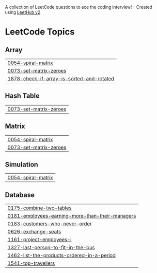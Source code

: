 A collection of LeetCode questions to ace the coding interview! - Created using [LeetHub v2](https://github.com/arunbhardwaj/LeetHub-2.0)
<!---LeetCode Topics Start-->
# LeetCode Topics
## Array
|  |
| ------- |
| [0054-spiral-matrix](https://github.com/Sunkara-Srinivas/leetcode/tree/master/0054-spiral-matrix) |
| [0073-set-matrix-zeroes](https://github.com/Sunkara-Srinivas/leetcode/tree/master/0073-set-matrix-zeroes) |
| [1878-check-if-array-is-sorted-and-rotated](https://github.com/Sunkara-Srinivas/leetcode/tree/master/1878-check-if-array-is-sorted-and-rotated) |
## Hash Table
|  |
| ------- |
| [0073-set-matrix-zeroes](https://github.com/Sunkara-Srinivas/leetcode/tree/master/0073-set-matrix-zeroes) |
## Matrix
|  |
| ------- |
| [0054-spiral-matrix](https://github.com/Sunkara-Srinivas/leetcode/tree/master/0054-spiral-matrix) |
| [0073-set-matrix-zeroes](https://github.com/Sunkara-Srinivas/leetcode/tree/master/0073-set-matrix-zeroes) |
## Simulation
|  |
| ------- |
| [0054-spiral-matrix](https://github.com/Sunkara-Srinivas/leetcode/tree/master/0054-spiral-matrix) |
## Database
|  |
| ------- |
| [0175-combine-two-tables](https://github.com/Sunkara-Srinivas/leetcode/tree/master/0175-combine-two-tables) |
| [0181-employees-earning-more-than-their-managers](https://github.com/Sunkara-Srinivas/leetcode/tree/master/0181-employees-earning-more-than-their-managers) |
| [0183-customers-who-never-order](https://github.com/Sunkara-Srinivas/leetcode/tree/master/0183-customers-who-never-order) |
| [0626-exchange-seats](https://github.com/Sunkara-Srinivas/leetcode/tree/master/0626-exchange-seats) |
| [1161-project-employees-i](https://github.com/Sunkara-Srinivas/leetcode/tree/master/1161-project-employees-i) |
| [1327-last-person-to-fit-in-the-bus](https://github.com/Sunkara-Srinivas/leetcode/tree/master/1327-last-person-to-fit-in-the-bus) |
| [1462-list-the-products-ordered-in-a-period](https://github.com/Sunkara-Srinivas/leetcode/tree/master/1462-list-the-products-ordered-in-a-period) |
| [1541-top-travellers](https://github.com/Sunkara-Srinivas/leetcode/tree/master/1541-top-travellers) |
<!---LeetCode Topics End-->